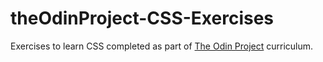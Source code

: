 # theOdinProject-CSS-Exercises

Exercises to learn CSS completed as part of [The Odin Project](https://www.theodinproject.com) curriculum.
